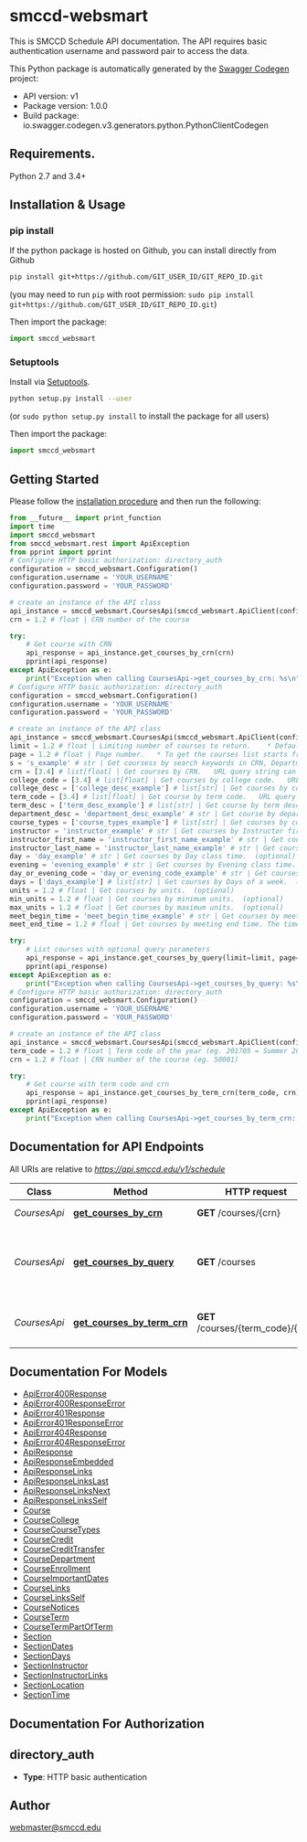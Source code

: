 # smccd-websmart
This is SMCCD Schedule API documentation. The API requires basic authentication username and password pair to access the data.

This Python package is automatically generated by the [Swagger Codegen](https://github.com/swagger-api/swagger-codegen) project:

- API version: v1
- Package version: 1.0.0
- Build package: io.swagger.codegen.v3.generators.python.PythonClientCodegen

## Requirements.

Python 2.7 and 3.4+

## Installation & Usage
### pip install

If the python package is hosted on Github, you can install directly from Github

```sh
pip install git+https://github.com/GIT_USER_ID/GIT_REPO_ID.git
```
(you may need to run `pip` with root permission: `sudo pip install git+https://github.com/GIT_USER_ID/GIT_REPO_ID.git`)

Then import the package:
```python
import smccd_websmart 
```

### Setuptools

Install via [Setuptools](http://pypi.python.org/pypi/setuptools).

```sh
python setup.py install --user
```
(or `sudo python setup.py install` to install the package for all users)

Then import the package:
```python
import smccd_websmart
```

## Getting Started

Please follow the [installation procedure](#installation--usage) and then run the following:

```python
from __future__ import print_function
import time
import smccd_websmart
from smccd_websmart.rest import ApiException
from pprint import pprint
# Configure HTTP basic authorization: directory_auth
configuration = smccd_websmart.Configuration()
configuration.username = 'YOUR_USERNAME'
configuration.password = 'YOUR_PASSWORD'

# create an instance of the API class
api_instance = smccd_websmart.CoursesApi(smccd_websmart.ApiClient(configuration))
crn = 1.2 # float | CRN number of the course

try:
    # Get course with CRN
    api_response = api_instance.get_courses_by_crn(crn)
    pprint(api_response)
except ApiException as e:
    print("Exception when calling CoursesApi->get_courses_by_crn: %s\n" % e)
# Configure HTTP basic authorization: directory_auth
configuration = smccd_websmart.Configuration()
configuration.username = 'YOUR_USERNAME'
configuration.password = 'YOUR_PASSWORD'

# create an instance of the API class
api_instance = smccd_websmart.CoursesApi(smccd_websmart.ApiClient(configuration))
limit = 1.2 # float | Limiting number of courses to return.    * Default is set to `20`. Setting `-1` will returns all courses and sections information from currently available terms. (optional)
page = 1.2 # float | Page number.   * To get the courses list starts from `101th` course to `120th` course, set      `page=6`. Calaculated as `6 x 20` (`20` is the default limit value).   * To get the 55<sup>th</sup> course will need to combine with `limit` filter.     `page=55&limit=1`  (optional)
s = 's_example' # str | Get coursess by search keywords in CRN, Department, Subject code, Course number, Instructor first name, and Instructor last name.  (optional)
crn = [3.4] # list[float] | Get courses by CRN.   URL query string can be in a single number (or) in comma seperated string (or) multiple of `crn[]` values. * `crn=50001` (or) `crn=50001, 50003` (or) `crn[]=50001&crn[]=50003`.  (optional)
college_code = [3.4] # list[float] | Get courses by college code.   URL query string can be in a single number (or) in comma seperated string (or) multiple of `college_code[]` values.   * `college_code = 2` (or) `college_code = 2, 3` (or) `college_code[]=2&college_code[]=3`.   * *Only one `college_code` or `college_desc` should be in the query. `college_code` will be prioritized over `college_desc`.*  (optional)
college_desc = ['college_desc_example'] # list[str] | Get courses by college description.   URL query string can be in a single string (or) in comma seperated string (or) multiple of `college_desc[]` values.    * `college_desc = skyline college` (or) `college_desc = skyline college, canada college` (or) `college_desc[]=skyline college&college_desc[]=canada college`.   * *Only one `college_code` or `college_desc` should be in the query. `college_code` will be prioritized over `college_desc`.*  (optional)
term_code = [3.4] # list[float] | Get course by term code.   URL query string can be in a single number (or) in comma seperated string (or) multiple of `term_code[]` values.   * `term_code = 201705` (or) `term_code = 201705, 201708` (or) `term_code[]=201705&term_code[]=201708`.  (optional)
term_desc = ['term_desc_example'] # list[str] | Get course by term description.   URL query string can be in a single string (or) in comma seperated string (or) multiple of `term_desc[]` values.   * `term_desc = Summer 2017` (or) `term_code = Summer 2017, Fall 2017` (or) `term_desc[]=Summer 2017&term_desc[]=Fall 2017`.  (optional)
department_desc = 'department_desc_example' # str | Get course by department description. Query string must be in a single string value.  (optional)
course_types = ['course_types_example'] # list[str] | Get courses by course types. Available course types are - honor, hybrid, webbased, xlo, spanish, offsite_ind, supplemental_instruction, learning_community, fast_track_transfer.  (optional)
instructor = 'instructor_example' # str | Get courses by Instructor first or last name.  (optional)
instructor_first_name = 'instructor_first_name_example' # str | Get courses by Instructor First name.  (optional)
instructor_last_name = 'instructor_last_name_example' # str | Get courses by Instructor Last name.  (optional)
day = 'day_example' # str | Get courses by Day class time.  (optional)
evening = 'evening_example' # str | Get courses by Evening class time.  (optional)
day_or_evening_code = 'day_or_evening_code_example' # str | Get courses by Day or Evening class time.  (optional)
days = ['days_example'] # list[str] | Get courses by Days of a week.  (optional)
units = 1.2 # float | Get courses by units.  (optional)
min_units = 1.2 # float | Get courses by minimum units.  (optional)
max_units = 1.2 # float | Get courses by maximum units.  (optional)
meet_begin_time = 'meet_begin_time_example' # str | Get courses by meeting begin time. The time values are in 4 digits 24 hours format. 8am will be 0800 and 4.30pm will be 1630.  (optional)
meet_end_time = 1.2 # float | Get courses by meeting end time. The time values are in 4 digits 24 hours format. 8am will be 0800 and 4.30pm will be 1630.  (optional)

try:
    # List courses with optional query parameters
    api_response = api_instance.get_courses_by_query(limit=limit, page=page, s=s, crn=crn, college_code=college_code, college_desc=college_desc, term_code=term_code, term_desc=term_desc, department_desc=department_desc, course_types=course_types, instructor=instructor, instructor_first_name=instructor_first_name, instructor_last_name=instructor_last_name, day=day, evening=evening, day_or_evening_code=day_or_evening_code, days=days, units=units, min_units=min_units, max_units=max_units, meet_begin_time=meet_begin_time, meet_end_time=meet_end_time)
    pprint(api_response)
except ApiException as e:
    print("Exception when calling CoursesApi->get_courses_by_query: %s\n" % e)
# Configure HTTP basic authorization: directory_auth
configuration = smccd_websmart.Configuration()
configuration.username = 'YOUR_USERNAME'
configuration.password = 'YOUR_PASSWORD'

# create an instance of the API class
api_instance = smccd_websmart.CoursesApi(smccd_websmart.ApiClient(configuration))
term_code = 1.2 # float | Term code of the year (eg. 201705 = Summer 2017)
crn = 1.2 # float | CRN number of the course (eg. 50001)

try:
    # Get course with term code and crn
    api_response = api_instance.get_courses_by_term_crn(term_code, crn)
    pprint(api_response)
except ApiException as e:
    print("Exception when calling CoursesApi->get_courses_by_term_crn: %s\n" % e)
```

## Documentation for API Endpoints

All URIs are relative to *https://api.smccd.edu/v1/schedule*

Class | Method | HTTP request | Description
------------ | ------------- | ------------- | -------------
*CoursesApi* | [**get_courses_by_crn**](docs/CoursesApi.md#get_courses_by_crn) | **GET** /courses/{crn} | Get course with CRN
*CoursesApi* | [**get_courses_by_query**](docs/CoursesApi.md#get_courses_by_query) | **GET** /courses | List courses with optional query parameters
*CoursesApi* | [**get_courses_by_term_crn**](docs/CoursesApi.md#get_courses_by_term_crn) | **GET** /courses/{term_code}/{crn} | Get course with term code and crn

## Documentation For Models

 - [ApiError400Response](docs/ApiError400Response.md)
 - [ApiError400ResponseError](docs/ApiError400ResponseError.md)
 - [ApiError401Response](docs/ApiError401Response.md)
 - [ApiError401ResponseError](docs/ApiError401ResponseError.md)
 - [ApiError404Response](docs/ApiError404Response.md)
 - [ApiError404ResponseError](docs/ApiError404ResponseError.md)
 - [ApiResponse](docs/ApiResponse.md)
 - [ApiResponseEmbedded](docs/ApiResponseEmbedded.md)
 - [ApiResponseLinks](docs/ApiResponseLinks.md)
 - [ApiResponseLinksLast](docs/ApiResponseLinksLast.md)
 - [ApiResponseLinksNext](docs/ApiResponseLinksNext.md)
 - [ApiResponseLinksSelf](docs/ApiResponseLinksSelf.md)
 - [Course](docs/Course.md)
 - [CourseCollege](docs/CourseCollege.md)
 - [CourseCourseTypes](docs/CourseCourseTypes.md)
 - [CourseCredit](docs/CourseCredit.md)
 - [CourseCreditTransfer](docs/CourseCreditTransfer.md)
 - [CourseDepartment](docs/CourseDepartment.md)
 - [CourseEnrollment](docs/CourseEnrollment.md)
 - [CourseImportantDates](docs/CourseImportantDates.md)
 - [CourseLinks](docs/CourseLinks.md)
 - [CourseLinksSelf](docs/CourseLinksSelf.md)
 - [CourseNotices](docs/CourseNotices.md)
 - [CourseTerm](docs/CourseTerm.md)
 - [CourseTermPartOfTerm](docs/CourseTermPartOfTerm.md)
 - [Section](docs/Section.md)
 - [SectionDates](docs/SectionDates.md)
 - [SectionDays](docs/SectionDays.md)
 - [SectionInstructor](docs/SectionInstructor.md)
 - [SectionInstructorLinks](docs/SectionInstructorLinks.md)
 - [SectionLocation](docs/SectionLocation.md)
 - [SectionTime](docs/SectionTime.md)

## Documentation For Authorization


## directory_auth

- **Type**: HTTP basic authentication


## Author

webmaster@smccd.edu
